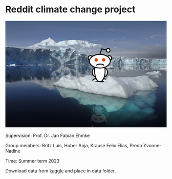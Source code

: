 # Reddit climate change project

![Sad Snoo](/utils/title_image.jpg)

Supervision: Prof. Dr. Jan Fabian Ehmke

Group members: Britz Luis, Huber Anja, Krause Felix Elias, Preda Yvonne-Nadine

Time: Summer term 2023

Download data from [kaggle](https://www.kaggle.com/datasets/pavellexyr/the-reddit-climate-change-dataset) and place in data folder.

